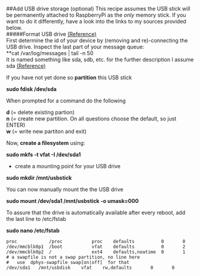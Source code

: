 ##Add USB drive storage (optional)
This recipe assumes the USB stick will be permanently attached to RaspberryPi as the *only* memory stick. If you want to do it differently, have a look into the links to my sources provided below.    
#####Format USB drive [(Reference)](http://thepihut.com/blogs/raspberry-pi-tutorials/17699796-formatting-and-mounting-a-usb-drive-from-a-terminal-window)    
First determine the id of your device by (removing and re)-connecting the USB drive. Inspect the last part of your message queue:    
**cat /var/log/messages | tail -n 50    
It is named something like sda, sdb, etc. for the further description I assume sda
[(Reference)](http://elinux.org/RPi_Adding_USB_Drives)

If you have not yet done so **partition** this USB stick

**sudo fdisk /dev/sda**    

When prompted for a command do the following    

**d** (= delete existing partion)    
**n** (= create new partition. On all questions choose the default, so just ENTER)    
**w** (= write new partiton and exit)

Now, **create a filesystem** using:

**sudo mkfs -t vfat -I /dev/sda1**    

- create a mounting point for your USB drive    

**sudo mkdir /mnt/usbstick**    

You can now manually mount the the USB drive

**sudo mount /dev/sda1 /mnt/usbstick -o umask=000**

To assure that the drive is automatically available after every reboot, add the last line to /etc/fstab

**sudo nano /etc/fstab**    
```
proc            /proc           proc    defaults          0       0
/dev/mmcblk0p1  /boot           vfat    defaults          0       2
/dev/mmcblk0p2  /               ext4    defaults,noatime  0       1
# a swapfile is not a swap partition, no line here
#   use  dphys-swapfile swap[on|off]  for that
/dev/sda1	/mnt/usbdisk	vfat	rw,defaults       0       0
```